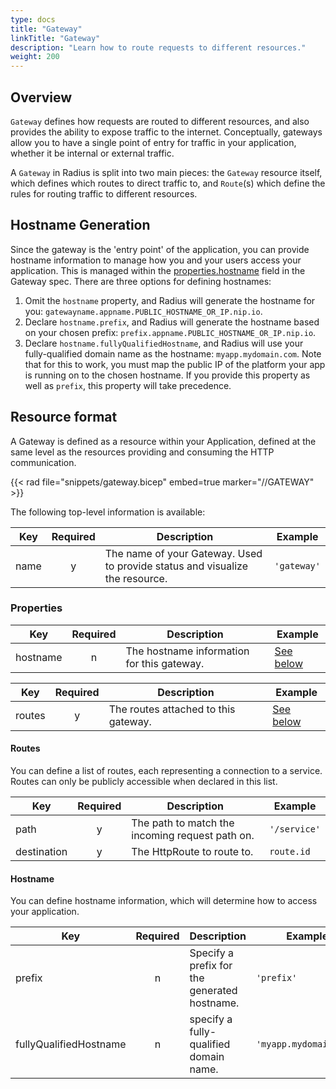 ```yaml
---
type: docs
title: "Gateway"
linkTitle: "Gateway"
description: "Learn how to route requests to different resources."
weight: 200
---
```


## Overview

`Gateway` defines how requests are routed to different resources, and also provides the ability to expose traffic to the internet. Conceptually, gateways allow you to have a single point of entry for  traffic in your application, whether it be internal or external traffic.

A `Gateway` in Radius is split into two main pieces: the `Gateway` resource itself, which defines which routes to direct traffic to, and `Route`(s) which define the rules for routing traffic to different resources.

## Hostname Generation

Since the gateway is the 'entry point' of the application, you can provide hostname information to manage how you and your users access your application. This is managed within the [properties.hostname](#hostname) field in the Gateway spec. There are three options for defining hostnames:

1. Omit the `hostname` property, and Radius will generate the hostname for you: `gatewayname.appname.PUBLIC_HOSTNAME_OR_IP.nip.io`.
2. Declare `hostname.prefix`, and Radius will generate the hostname based on your chosen prefix: `prefix.appname.PUBLIC_HOSTNAME_OR_IP.nip.io`.
3. Declare `hostname.fullyQualifiedHostname`, and Radius will use your fully-qualified domain name as the hostname: `myapp.mydomain.com`. Note that for this to work, you must map the public IP of the platform your app is running on to the chosen hostname. If you provide this property as well as `prefix`, this property will take precedence.

## Resource format

A Gateway is defined as a resource within your Application, defined at the same level as the resources providing and consuming the HTTP communication.

{{< rad file="snippets/gateway.bicep" embed=true marker="//GATEWAY" >}}

The following top-level information is available:

| Key  | Required | Description | Example |
|------|:--------:|-------------|---------|
| name | y | The name of your Gateway. Used to provide status and visualize the resource. | `'gateway'`

### Properties

| Key  | Required | Description | Example |
|------|:--------:|-------------|---------|
| hostname | n | The hostname information for this gateway.  |  [See below](#hostname)

| Key  | Required | Description | Example |
|------|:--------:|-------------|---------|
| routes | y | The routes attached to this gateway.  |  [See below](#routes)

#### Routes

You can define a list of routes, each representing a connection to a service.
Routes can only be publicly accessible when declared in this list.

| Key  | Required | Description | Example |
|------|:--------:|-------------|---------|
| path | y | The path to match the incoming request path on. | `'/service'`
| destination | y | The HttpRoute to route to. | `route.id`

#### Hostname

You can define hostname information, which will determine how to access your application.

| Key  | Required | Description | Example |
|------|:--------:|-------------|---------|
| prefix | n | Specify a prefix for the generated hostname. | `'prefix'`
| fullyQualifiedHostname | n | specify a fully-qualified domain name. | `'myapp.mydomain.com'`
